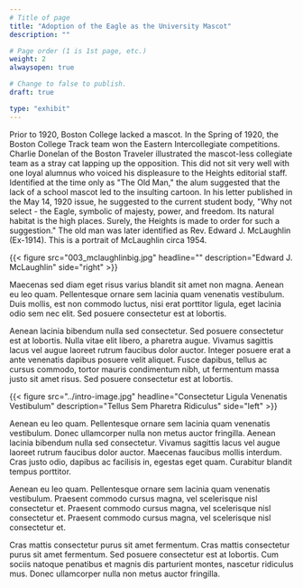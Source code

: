 ```yaml
---
# Title of page
title: "Adoption of the Eagle as the University Mascot"
description: ""

# Page order (1 is 1st page, etc.)
weight: 2
alwaysopen: true

# Change to false to publish.
draft: true

type: "exhibit"
---
```


Prior to 1920, Boston College lacked a mascot. In the Spring of 1920, the Boston College Track team won the Eastern Intercollegiate competitions. Charlie Donelan of the Boston Traveler illustrated the mascot-less collegiate team as a stray cat lapping up the opposition. This did not sit very well with one loyal alumnus who voiced his displeasure to the Heights editorial staff. Identified at the time only as "The Old Man," the alum suggested that the lack of a school mascot led to the insulting cartoon. In his letter published in the May 14, 1920 issue, he suggested to the current student body, "Why not select - the Eagle, symbolic of majesty, power, and freedom. Its natural habitat is the high places. Surely, the Heights is made to order for such a suggestion." The old man was later identified as Rev. Edward J. McLaughlin (Ex-1914). This is a portrait of McLaughlin circa 1954.

{{< figure src="003_mclaughlinbig.jpg"
           headline="" 
           description="Edward J. McLaughlin" 
           side="right" >}}

Maecenas sed diam eget risus varius blandit sit amet non magna. Aenean eu leo quam. Pellentesque ornare sem lacinia quam venenatis vestibulum. Duis mollis, est non commodo luctus, nisi erat porttitor ligula, eget lacinia odio sem nec elit. Sed posuere consectetur est at lobortis.

Aenean lacinia bibendum nulla sed consectetur. Sed posuere consectetur est at lobortis. Nulla vitae elit libero, a pharetra augue. Vivamus sagittis lacus vel augue laoreet rutrum faucibus dolor auctor. Integer posuere erat a ante venenatis dapibus posuere velit aliquet. Fusce dapibus, tellus ac cursus commodo, tortor mauris condimentum nibh, ut fermentum massa justo sit amet risus. Sed posuere consectetur est at lobortis.

{{< figure src="../intro-image.jpg"
           headline="Consectetur Ligula Venenatis Vestibulum" 
           description="Tellus Sem Pharetra Ridiculus" side="left" >}}

Aenean eu leo quam. Pellentesque ornare sem lacinia quam venenatis vestibulum. Donec ullamcorper nulla non metus auctor fringilla. Aenean lacinia bibendum nulla sed consectetur. Vivamus sagittis lacus vel augue laoreet rutrum faucibus dolor auctor. Maecenas faucibus mollis interdum. Cras justo odio, dapibus ac facilisis in, egestas eget quam. Curabitur blandit tempus porttitor.

Aenean eu leo quam. Pellentesque ornare sem lacinia quam venenatis vestibulum. Praesent commodo cursus magna, vel scelerisque nisl consectetur et. Praesent commodo cursus magna, vel scelerisque nisl consectetur et. Praesent commodo cursus magna, vel scelerisque nisl consectetur et.

Cras mattis consectetur purus sit amet fermentum. Cras mattis consectetur purus sit amet fermentum. Sed posuere consectetur est at lobortis. Cum sociis natoque penatibus et magnis dis parturient montes, nascetur ridiculus mus. Donec ullamcorper nulla non metus auctor fringilla.